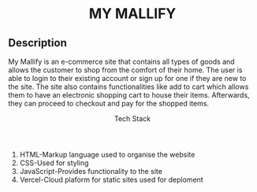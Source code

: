 <h1 align=center>MY MALLIFY</h1>

<h2>Description</h2>

<p>
    My Mallify is an e-commerce site that contains all types of goods and allows the customer to shop from the comfort of their home.
    The user is able to login to their existing account or sign up for one if they are new to the site.
    The site also contains functionalities like add to cart which allows them to have an electronic shopping cart to house
    their items.
    Afterwards, they can proceed to checkout and pay for the shopped items.
</p>

<header>Tech Stack</header>

<ol>

<li>HTML-Markup language used to organise the website</li>
<li>CSS-Used for styling</li>
<li>JavaScript-Provides functionality to the site</li>
<li>Vercel-Cloud plaform for static sites used for deploment</li>

</ol>